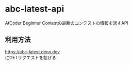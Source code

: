 # abc-latest-api

AtCoder Beginner Contestの最新のコンテストの情報を返すAPI  

## 利用方法

<https://abc-latest.deno.dev>  
にGETリクエストを投げる
